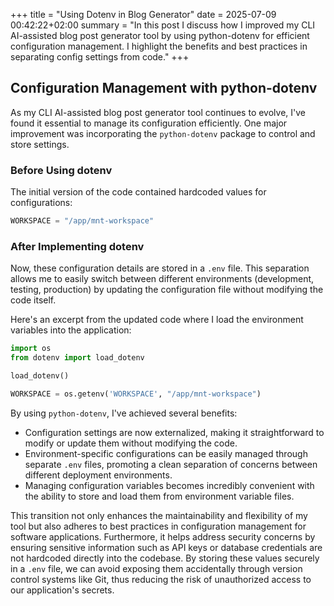 +++
title = "Using Dotenv in Blog Generator"
date = 2025-07-09 00:42:22+02:00
summary = "In this post I discuss how I improved my CLI AI-assisted blog post generator tool by using python-dotenv for efficient configuration management. I highlight the benefits and best practices in separating config settings from code."
+++
## Configuration Management with python-dotenv

As my CLI AI-assisted blog post generator tool continues to evolve, I've found it essential to manage its configuration efficiently. One major improvement was incorporating the `python-dotenv` package to control and store settings.

### Before Using dotenv

The initial version of the code contained hardcoded values for configurations:
```python
WORKSPACE = "/app/mnt-workspace"
```

### After Implementing dotenv

Now, these configuration details are stored in a `.env` file. This separation allows me to easily switch between different environments (development, testing, production) by updating the configuration file without modifying the code itself.

Here's an excerpt from the updated code where I load the environment variables into the application:
```python
import os
from dotenv import load_dotenv

load_dotenv()

WORKSPACE = os.getenv('WORKSPACE', "/app/mnt-workspace")
```

By using `python-dotenv`, I've achieved several benefits:

- Configuration settings are now externalized, making it straightforward to modify or update them without modifying the code.
- Environment-specific configurations can be easily managed through separate `.env` files, promoting a clean separation of concerns between different deployment environments.
- Managing configuration variables becomes incredibly convenient with the ability to store and load them from environment variable files.

This transition not only enhances the maintainability and flexibility of my tool but also adheres to best practices in configuration management for software applications. Furthermore, it helps address security concerns by ensuring sensitive information such as API keys or database credentials are not hardcoded directly into the codebase. By storing these values securely in a `.env` file, we can avoid exposing them accidentally through version control systems like Git, thus reducing the risk of unauthorized access to our application's secrets.
